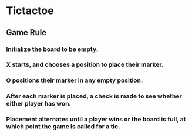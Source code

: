 # Tictactoe

## Game Rule

### Initialize the board to be empty.
### X starts, and chooses a position to place their marker.
### O positions their marker in any empty position.
### After each marker is placed, a check is made to see whether either player has won.
### Placement alternates until a player wins or the board is full, at which point the game is called for a tie.
